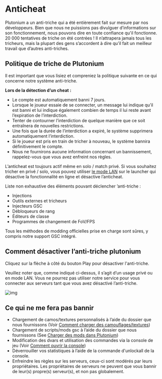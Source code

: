 # Anticheat

Plutonium a un anti-triche qui a été entièrement fait sur mesure par nos développeurs. Bien que nous ne puissions pas divulguer d’informations sur son fonctionnement, nous pouvons dire en toute confiance qu'il fonctionne. 20 000 tentatives de triche on été contrées ! Il n’attrapera jamais tous les tricheurs, mais la plupart des gens s’accordent à dire qu’il fait un meilleur travail que d’autres anti-triches.

## Politique de triche de Plutonium

Il est important que vous lisiez et compreniez la politique suivante en ce qui concerne notre système anti-triche.

**Lors de la détection d’un cheat :**

* Le compte est automatiquement banni 7 jours.
* Lorsque le joueur essaie de se connecter, un message lui indique qu’il est banni et lui indique également combien de temps il lui reste avant l’expiration de l’interdiction.
* Tenter de contourner l’interdiction de quelque manière que ce soit entraînera de nouvelles restrictions.
* Une fois que la durée de l’interdiction a expiré, le système supprimera automatiquement l’interdiction.
* Si le joueur est pris en train de tricher à nouveau, le système bannira définitivement le compte.
* Nous ne fournirons aucune information concernant un bannissement, rappelez-vous que vous avez enfreint nos règles.



<Alert variant="danger">

L’anticheat est toujours actif même en solo / match privé.
Si vous souhaitez tricher en privé / solo, vous pouvez utiliser <a href="#how-to-disable-the-plutonium-anti-cheat">le mode LAN</a> sur le launcher qui désactive la fonctionnalité en ligne et désactive l’anticheat.

</Alert>

Liste non exhaustive des éléments pouvant déclencher ’anti-triche :

* Injections
* Outils externes et tricheurs
* Injecteurs GSC
* Débloqueurs de rang
* Éditeurs de classe
* Programmes de changement de FoV/FPS

Tous les méthodes de modding officielles prise en charge sont sûres, y compris notre support GSC intégré.

## Comment désactiver l’anti-triche plutonium

Cliquez sur la flèche à côté du bouton Play pour désactiver l'anti-triche.

Veuillez noter que, comme indiqué ci-dessus, il s’agit d’un usage privé ou en mode LAN. Vous ne pourrez pas utiliser notre service pour vous connecter aux serveurs tant que vous avez désactivé l’anti-triche.

![img](/images/docs/anticheat/s82KygR.gif)

## Ce qui ne me fera pas bannir

* Chargement de camos/textures personnalisés à l’aide du dossier que nous fournissons (Voir [Comment charger des camouflages/textures](./modding/loading-textures))
* Chargement de scripts/mods gsc à l’aide du dossier que nous fournissons (See [Charger des mods dans Plutonium](./modding/loading-mods))
* Modification des dvars et utilisation des commandes via la console de jeu (Voir [Comment ouvrir la console](./opening-console))
* Déverrouiller vos statistiques à l’aide de la commande d'unlockall de la console.
* Enfreindre les règles sur les serveurs, ceux-ci sont modérés par leurs propriétaires. Les propriétaires de serveurs ne peuvent que vous bannir de leur(s) propre(s) serveur(s), et non pas globalement.